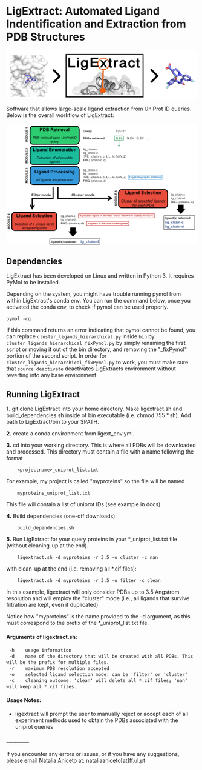 # LigExtract: Automated Ligand Indentification and Extraction from PDB Structures

![](docs/sources/images/ligextract_logo.png)


Software that allows large-scale ligand extraction from UniProt ID queries. Below is the overall workflow of LigExtract:


![](docs/sources/images/scheme_app_nologo.png)


## Dependencies

LigExtract has been developed on Linux and written in Python 3. It requires PyMol to be installed.

Depending on the system, you might have trouble running pymol from within LigExtract's conda env.
You can run the command below, once you activated the conda env, to check if pymol can be used properly.

    pymol -cq

If this command returns an error indicating that pymol cannot be found, you can replace `cluster_ligands_hierarchical.py` inside `bin` by `cluster_ligands_hierarchical_fixPymol.py` by simply renaming the first script or moving it out of the bin directory, and removing the "_fixPymol" portion of the second script. In order for `cluster_ligands_hierarchical_fixPymol.py` to work, you must make sure that `source deactivate` deactivates LigExtracts environment without reverting into any base environment.


## Running LigExtract

**1.** git clone LigExtract into your home directory. Make ligextract.sh and build_dependencies.sh inside of bin executable (i.e. chmod 755 *.sh). Add path to LigExtract/bin to your $PATH.

**2.** create a conda environment from ligext_env.yml.

**3.** cd into your working directory. This is where all PDBs will be downloaded and processed. This directory must contain a file with a name following the format 

        <projectname>_uniprot_list.txt

For example, my project is called "myproteins" so the file will be named
        
        myproteins_uniprot_list.txt

This file will contain a list of uniprot IDs (see example in docs)

**4.** Build dependencies (one-off downloads):
        
        build_dependencies.sh

**5.** Run LigExtract for your query proteins in your *_uniprot_list.txt file (without cleaning-up at the end).

        ligextract.sh -d myproteins -r 3.5 -o cluster -c nan

with clean-up at the end (i.e. removing all *.cif files):

        ligextract.sh -d myproteins -r 3.5 -o filter -c clean

  In this example, ligextract will only consider PDBs up to 3.5 Angstrom resolution and will employ the "cluster" mode (i.e., all ligands that survive filtration are kept, even if duplicated)
  
  Notice how "myproteins" is the name provided to the -d argument, as this must correspond to the prefix of the *_uniprot_list.txt file.
  

#### Arguments of ligextract.sh:
     -h    usage information
     -d    name of the directory that will be created with all PDBs. This will be the prefix for multiple files.
     -r    maximum PDB resolution accepted
     -o    selected ligand selection mode: can be 'filter' or 'cluster'
     -c    cleaning outcome: 'clean' will delete all *.cif files; 'nan' will keep all *.cif files.

     
#### Usage Notes:

- ligextract will prompt the user to manually reject or accept each of all experiment methods used to obtain the PDBs associated with the uniprot queries


#### _________
If you encounter any errors or issues, or if you have any suggestions, please email Natalia Aniceto at: nataliaaniceto[at]ff.ul.pt
